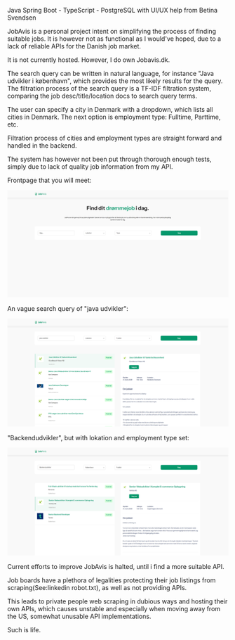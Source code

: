 
Java Spring Boot - TypeScript - PostgreSQL with UI/UX help from Betina Svendsen


JobAvis is a personal project intent on simplifying the process of finding suitable jobs. It is however not as functional as I would've hoped, due to a lack of reliable APIs for the Danish job market.


It is not currently hosted. However, I do own Jobavis.dk.


The search query can be written in natural language, for instance "Java udvikler i københavn", which provides the most likely results for the query. The filtration process of the search query is a TF-IDF filtration system, comparing the job desc/title/location docs to search query terms.


The user can specify a city in Denmark with a dropdown, which lists all cities in Denmark. The next option is employment type: Fulltime, Parttime, etc. 


Filtration process of cities and employment types are straight forward and handled in the backend. 


The system has however not been put through thorough enough tests, simply due to lack of quality job information from my API.



Frontpage that you will meet:


![JobAvis Frontpage](JobavisFrontend/src/assets/jobavis1.png)

An vague search query of "java udvikler": 


![JobAvis query search](JobavisFrontend/src/assets/jobavis2.png)


"Backendudvikler", but with lokation and employment type set:


![JobAvis query search 2](JobavisFrontend/src/assets/jobavis3.png)


Current efforts to improve JobAvis is halted, until i find a more suitable API. 


Job boards have a plethora of legalities protecting their job listings from scraping(See:linkedin robot.txt), as well as not providing APIs. 


This leads to private people web scraping in dubious ways and hosting their own APIs, which causes unstable and especially when moving away from the US, somewhat unusable API implementations. 
 

Such is life.
